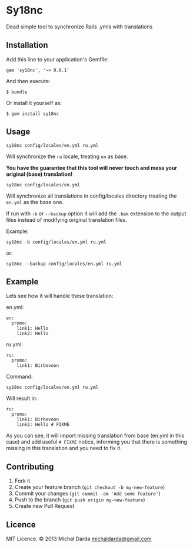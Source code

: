 # Sy18nc

Dead simple tool to synchronize Rails .ymls with translations

## Installation

Add this line to your application's Gemfile:

    gem 'sy18nc', '~> 0.0.1'

And then execute:

    $ bundle

Or install it yourself as:

    $ gem install sy18nc

## Usage

    sy18nc config/locales/en.yml ru.yml

Will synchronize the `ru` locale, treating `en` as base.

**You have the guarantee that this tool will never touch and mess your original (base) translation!**

    sy18nc config/locales/en.yml

Will synchronize all translations in config/locales directory treating the `en.yml` as the base one.

If run with `-b` or `--backup` option it will add the `.bak` extension to the output files instead of modifying original translation files.

Example:

    sy18nc -b config/locales/en.yml ru.yml

or:

    sy18nc --backup config/locales/en.yml ru.yml

## Example

Lets see how it will handle these translation:

en.yml:

    en:
      promo:
        link1: Hello
        link2: Hello

ru.yml:

    ru:
      promo:
        link1: Birbevoon

Command:

    sy18nc config/locales/en.yml ru.yml

Will result in:

    ru:
      promo:
        link1: Birbevoon
        link2: Hello # FIXME

As you can see, it will import missing translation from base (en.yml in this case) and add useful `# FIXME` notice,
informing you that there is something missing in this translation and you need to fix it.

## Contributing

1. Fork it
2. Create your feature branch (`git checkout -b my-new-feature`)
3. Commit your changes (`git commit -am 'Add some feature'`)
4. Push to the branch (`git push origin my-new-feature`)
5. Create new Pull Request

## Licence

MIT Licence. &copy; 2013 Michał Darda <michaldarda@gmail.com>
